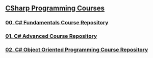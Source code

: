 ## [CSharp Programming Courses](https://github.com/samuilmihaylov/Telerik-Academy/tree/master/CSharp-Programming)

### [00. C# Fundamentals Course Repository](https://github.com/samuilmihaylov/Telerik-Academy/tree/master/CSharp-Programming/CSharp-Part-1)

### [01. C# Advanced Course Repository](https://github.com/samuilmihaylov/Telerik-Academy/tree/master/CSharp-Programming/CSharp-Part-2)

### [02. C# Object Oriented Programming Course Repository](https://github.com/samuilmihaylov/Telerik-Academy/tree/master/CSharp-Programming/CSharp-OOP)

